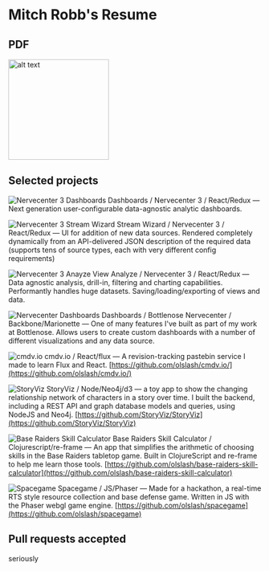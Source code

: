 # Mitch Robb's Resume

## PDF
<a href="https://github.com/olslash/resume/raw/master/Resume%20-%20Mitch%20Robb.pdf">
<img src="https://raw.githubusercontent.com/olslash/resume/master/screenshots/resume-preview.png" alt="alt text" height="200">
</a>

## Selected projects
![Nervecenter 3 Dashboards](https://raw.githubusercontent.com/olslash/resume/master/screenshots/nc3-dashboards.png)
Dashboards / Nervecenter 3 / React/Redux — Next generation user-configurable data-agnostic analytic dashboards.

![Nervecenter 3 Stream Wizard](https://raw.githubusercontent.com/olslash/resume/master/screenshots/nc3-stream-wizard.png) 
Stream Wizard / Nervecenter 3 / React/Redux — UI for addition of new data sources. Rendered completely dynamically from an API-delivered JSON description of the required data (supports tens of source types, each with very different config requirements)

![Nervecenter 3 Anayze View](https://raw.githubusercontent.com/olslash/resume/master/screenshots/nc3-analyze.png) 
Analyze / Nervecenter 3 / React/Redux — Data agnostic analysis, drill-in, filtering and charting capabilities. Performantly handles huge datasets. Saving/loading/exporting of views and data.

![Nervecenter Dashboards](https://raw.githubusercontent.com/olslash/resume/master/screenshots/nc2-dashboards.jpg)
Dashboards / Bottlenose Nervecenter / Backbone/Marionette — One of many features I've built as part of my work at Bottlenose. Allows users to create custom dashboards with a number of different visualizations and any data source.

![cmdv.io](https://raw.githubusercontent.com/olslash/resume/master/screenshots/cmdv.png)
cmdv.io / React/flux — A revision-tracking pastebin service I made to learn Flux and React. [https://github.com/olslash/cmdv.io/](https://github.com/olslash/cmdv.io/)

![StoryViz](https://raw.githubusercontent.com/olslash/resume/master/screenshots/storyviz.jpg)
StoryViz / Node/Neo4j/d3 — a toy app to show the changing relationship network of characters in a story over time. I built the backend, including a REST API and graph database models and queries, using NodeJS and Neo4j. [https://github.com/StoryViz/StoryViz](https://github.com/StoryViz/StoryViz)

![Base Raiders Skill Calculator](https://raw.githubusercontent.com/olslash/resume/master/screenshots/baseraiders.png)
Base Raiders Skill Calculator / Clojurescript/re-frame — An app that simplifies the arithmetic of choosing skills in the Base Raiders tabletop game. Built in ClojureScript and re-frame to help me learn those tools. [https://github.com/olslash/base-raiders-skill-calculator](https://github.com/olslash/base-raiders-skill-calculator)

![Spacegame](https://raw.githubusercontent.com/olslash/resume/master/screenshots/spacegame.jpg)
Spacegame / JS/Phaser — Made for a hackathon, a real-time RTS style resource collection and base defense game. Written in JS with the Phaser webgl game engine. [https://github.com/olslash/spacegame](https://github.com/olslash/spacegame)


## Pull requests accepted
seriously
